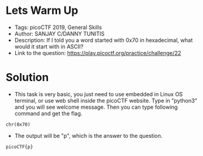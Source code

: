 # Lets Warm Up
- Tags: picoCTF 2019, General Skills
- Author: SANJAY C/DANNY TUNITIS
- Description: If I told you a word started with 0x70 in hexadecimal, what would it start with in ASCII?
- Link to the question: https://play.picoctf.org/practice/challenge/22

# Solution
- This task is very basic, you just need to use embedded in Linux OS terminal, or use web shell inside the picoCTF website. Type in "python3" and you will see welcome message. Then you can type following command and get the flag.

```
chr(0x70)
```

- The output will be "p", which is the answer to the question.

```
picoCTF{p}
```
